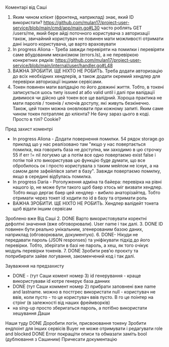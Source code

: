 Коментарі від Саші
1. Яким чином клієнт (фронтенд, наприклад) знає, який ID використати?
https://github.com/mulan17/project-user-service/blob/main/cmd/app/main.go#L30
часто роблять GET /users/me, який бере айді поточного користувача з авторизації
також, звичайний користувач не повинен мати можливості отримати дані іншого користувача, це варто враховувати
4. In progress Aliona - Треба завжди перевіряти на помилки і перевіряти саме вбудованим механізмом (errors.Is), а не перевіркою конкретних рядків: https://github.com/mulan17/project-user-service/blob/main/internal/user/handler.go#L48
5. ВАЖНА ЗРОБИТИ. ЩЕ НІХТО НЕ РОБИТЬ. Треба додати авторизацію до всіх необхідних хендлерів, а також додати окремий хендлер для перевірки авторизації іншими сервісами.
8. Токен повинен мати валідацію по його довжині життя. Тобто, в токені записується шось типу issued at або valid until і далі при валідації дивимося чи дійсно цей токен все ще валідний. Хороша практика не мати паролів / токенів / ключів доступу, які живуть безкінечно. Також, цей токен можна оновлювати при кожному запиті.
Яким саме чином токен потрапляє до клієнта? Не бачу зараз цього в коді. Просто в тілі? Cookie?

Пред захист коментрі
- In progress Aliona - Додати повернення помилки. 54 рядок storage.go приклад що у нас реалізовано там "якщо у нас повертається помилка, яка говорить база не доступна, ми заходимо в цю строчку 55 if err != nil логуємо це а потім все одно повертаємо exist false і потім той хто використував цю функцію буде думати, що все обробилось ок і просто користувала з таким мейлом не існує, а на самом деле зафейлівся запит в базу". Завжди повертаємо помилку, якщо в середині відбулась помилка.
- In progress  Daria - Роголуження адміна та байера: перевірка на рівні нашого ip, не може бути такого щоб баер хтось міг визвати хендлер. Тобто якщо дергає баер цей хендлер - вибило анаторізайтед. Тобто отримати через токет id ходити по id в базу та отримати роль
- ВАЖНА ЗРОБИТИ. ЩЕ НІХТО НЕ РОБИТЬ. Хендлер валідейт токета щоб відати іншим сервісам

 Зроблено вже
 Від Саші
2. DONE Варто використовувати коректні дефолтні значення (вже обговорювали). User name і так далі.
3. DONE ID повинен бути реально унікальним, згенерованим базою даних, наприклад (обговорювали, документую).
6. DONE- Нікуди не передавати пароль (JSON responses) та уніфікувати підхід до його перевірки. Тобто, зберігати в базі не пароль, а хеш, як того очікує модуль перевірки токенів.
7. DONE Зробити ревʼю проєкту та поприбирати зайве логування, закоменчений код і так далі.

Зауважння на предзахисту
- DONE - (тут Саши комент номер 3) id генерування - краще використувави id котре генерує база данних
- DONE (тут Саши коммент номер 2) прибрати заповнені вже name and lastname. можно в постгрес використати null - користувач не ввів, коли пусто - то це користувач ввів пусто. В го це поінтер на стрінг (в залежності від наших фреймворків)
- на sing-up просто зберигаться пароль, а потібно використати хешування Даши






Наши туду
DONE Доробити логін, присвоювання токену
Зробити ендпоінт для інших сервісів
Buyer не може отримувати і редагувати role and blocked
DONE Error покращіти описи та обмазати заміть bool (дублювання з Сашиним)
Причесати документацію